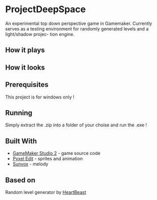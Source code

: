 # ProjectDeepSpace

An experimental top down perspective game in Gamemaker.
Currently serves as a testing environment for randomly generated levels and a light/shadow projec-
tion engine.

## How it plays

## How it looks

## Prerequisites

This project is for windows only !

## Running

Simply extract the .zip into a folder of your choise and run the .exe !

## Built With

* [GameMaker Studio 2](https://www.yoyogames.com/gamemaker) - game source code
* [Pyxel Edit](http://pyxeledit.com/) - sprites and animation
* [Sunvox](http://www.warmplace.ru/soft/sunvox/#about) - melody

## Based on

Random level generator by [HeartBeast](https://www.youtube.com/user/uheartbeast)
